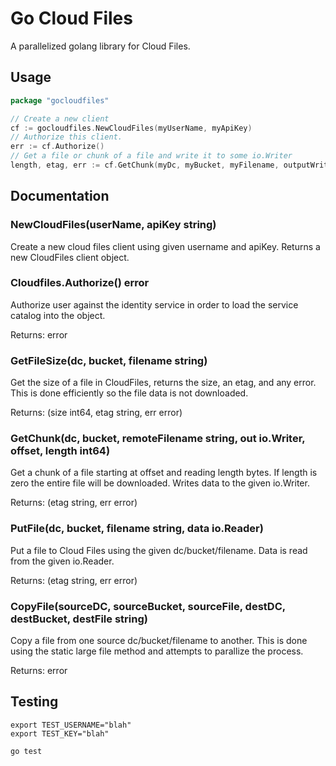 # Go Cloud Files

A parallelized golang library for Cloud Files.

## Usage

``` go
package "gocloudfiles"

// Create a new client
cf := gocloudfiles.NewCloudFiles(myUserName, myApiKey)
// Authorize this client.
err := cf.Authorize()
// Get a file or chunk of a file and write it to some io.Writer
length, etag, err := cf.GetChunk(myDc, myBucket, myFilename, outputWritier, 0, 0)
```

## Documentation

### NewCloudFiles(userName, apiKey string)

Create a new cloud files client using given username and apiKey.  Returns
a new CloudFiles client object.

### Cloudfiles.Authorize() error

Authorize user against the identity service in order to load the service
catalog into the object.

Returns: error

### GetFileSize(dc, bucket, filename string)

Get the size of a file in CloudFiles, returns the size, an etag, and any error.
This is done efficiently so the file data is not downloaded.

Returns: (size int64, etag string, err error)

### GetChunk(dc, bucket, remoteFilename string, out io.Writer, offset, length int64)

Get a chunk of a file starting at offset and reading length bytes.  If length
is zero the entire file will be downloaded.  Writes data to the given io.Writer.

Returns: (etag string, err error)

###  PutFile(dc, bucket, filename string, data io.Reader)

Put a file to Cloud Files using the given dc/bucket/filename.  Data is read from
the given io.Reader.

Returns: (etag string, err error)

### CopyFile(sourceDC, sourceBucket, sourceFile, destDC, destBucket, destFile string)

Copy a file from one source dc/bucket/filename to another.  This is done
using the static large file method and attempts to parallize the process.

Returns: error

## Testing

    export TEST_USERNAME="blah"
    export TEST_KEY="blah"

    go test
